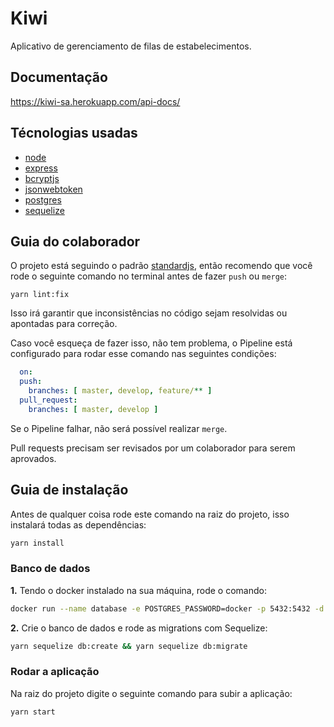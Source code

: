 # Kiwi

Aplicativo de gerenciamento de filas de estabelecimentos.

## Documentação

https://kiwi-sa.herokuapp.com/api-docs/

## Técnologias usadas

* [node](https://nodejs.org/)
* [express](https://expressjs.com/pt-br/)
* [bcryptjs](https://www.npmjs.com/package/bcryptjs)
* [jsonwebtoken](https://www.npmjs.com/package/jsonwebtoken)
* [postgres](https://www.postgresql.org/)
* [sequelize](https://www.npmjs.com/package/sequelize)

## Guia do colaborador

O projeto está seguindo o padrão [standardjs](https://standardjs.com/), então recomendo que você rode o seguinte comando no terminal antes de fazer `push` ou `merge`:

```node
yarn lint:fix
```

Isso irá garantir que inconsistências no código sejam resolvidas ou apontadas para correção.

Caso você esqueça de fazer isso, não tem problema, o Pipeline está configurado para rodar esse comando nas seguintes condições:

```yaml
  on:
  push:
    branches: [ master, develop, feature/** ]
  pull_request:
    branches: [ master, develop ]
```

Se o Pipeline falhar, não será possível realizar `merge`.

Pull requests precisam ser revisados por um colaborador para serem aprovados.

## Guia de instalação

Antes de qualquer coisa rode este comando na raiz do projeto, isso instalará todas as dependências:

```bash
yarn install
```

### Banco de dados

**1.** Tendo o docker instalado na sua máquina, rode o comando:

```bash
docker run --name database -e POSTGRES_PASSWORD=docker -p 5432:5432 -d postgres
```

**2.** Crie o banco de dados e rode as migrations com Sequelize:

```bash
yarn sequelize db:create && yarn sequelize db:migrate
```

### Rodar a aplicação

Na raiz do projeto digite o seguinte comando para subir a aplicação:

```bash
yarn start
```
